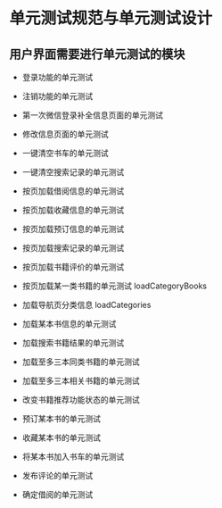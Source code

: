 # 单元测试规范与单元测试设计

## 用户界面需要进行单元测试的模块

* 登录功能的单元测试
* 注销功能的单元测试

* 第一次微信登录补全信息页面的单元测试
* 修改信息页面的单元测试

* 一键清空书车的单元测试
* 一键清空搜索记录的单元测试

* 按页加载借阅信息的单元测试
* 按页加载收藏信息的单元测试
* 按页加载预订信息的单元测试
* 按页加载搜索记录的单元测试
* 按页加载书籍评价的单元测试
* 按页加载某一类书籍的单元测试 loadCategoryBooks

* 加载导航页分类信息 loadCategories
* 加载某本书信息的单元测试
* 加载搜索书籍结果的单元测试
* 加载至多三本同类书籍的单元测试
* 加载至多三本相关书籍的单元测试

* 改变书籍推荐功能状态的单元测试
* 预订某本书的单元测试
* 收藏某本书的单元测试
* 将某本书加入书车的单元测试
* 发布评论的单元测试
* 确定借阅的单元测试
